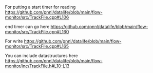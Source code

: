 
For putting a start timer for reading https://github.com/pnnl/datalife/blob/main/flow-monitor/src/TrackFile.cpp#L106

end timer can go here https://github.com/pnnl/datalife/blob/main/flow-monitor/src/TrackFile.cpp#L160

For write https://github.com/pnnl/datalife/blob/main/flow-monitor/src/TrackFile.cpp#L165


You can include  datastructures here  https://github.com/pnnl/datalife/blob/main/flow-monitor/inc/TrackFile.h#L10-L13
